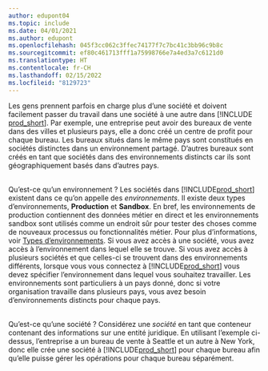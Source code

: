 ```yaml
---
author: edupont04
ms.topic: include
ms.date: 04/01/2021
ms.author: edupont
ms.openlocfilehash: 045f3cc062c3ffec74177f7c7bc41c3bb96c9b8c
ms.sourcegitcommit: ef80c461713fff1a75998766e7a4ed3a7c6121d0
ms.translationtype: HT
ms.contentlocale: fr-CH
ms.lasthandoff: 02/15/2022
ms.locfileid: "8129723"
---
```

Les gens prennent parfois en charge plus d’une société et doivent facilement passer du travail dans une société à une autre dans [!INCLUDE [prod_short](prod_short.md)]. Par exemple, une entreprise peut avoir des bureaux de vente dans des villes et plusieurs pays, elle a donc créé un centre de profit pour chaque bureau. Les bureaux situés dans le même pays sont constitués en sociétés distinctes dans un environnement partagé. D’autres bureaux sont créés en tant que sociétés dans des environnements distincts car ils sont géographiquement basés dans d’autres pays.<br><br>  

Qu’est-ce qu’un environnement ? Les sociétés dans [!INCLUDE[prod_short](prod_short.md)] existent dans ce qu’on appelle des *environnements*. Il existe deux types d’environnements, **Production** et **Sandbox**. En bref, les environnements de production contiennent des données métier en direct et les environnements sandbox sont utilisés comme un endroit sûr pour tester des choses comme de nouveaux processus ou fonctionnalités métier. Pour plus d’informations, voir [Types d’environnements](/dynamics365/business-central/dev-itpro/administration/tenant-admin-center-environments#types-of-environments). Si vous avez accès à une société, vous avez accès à l’environnement dans lequel elle se trouve. Si vous avez accès à plusieurs sociétés et que celles-ci se trouvent dans des environnements différents, lorsque vous vous connectez à [!INCLUDE[prod_short](prod_short.md)] vous devez spécifier l’environnement dans lequel vous souhaitez travailler. Les environnements sont particuliers à un pays donné, donc si votre organisation travaille dans plusieurs pays, vous avez besoin d’environnements distincts pour chaque pays.<br><br>  

Qu’est-ce qu’une société ? Considérez une *société* en tant que conteneur contenant des informations sur une entité juridique. En utilisant l’exemple ci-dessus, l’entreprise a un bureau de vente à Seattle et un autre à New York, donc elle crée une société à [!INCLUDE[prod_short](prod_short.md)] pour chaque bureau afin qu’elle puisse gérer les opérations pour chaque bureau séparément.  
